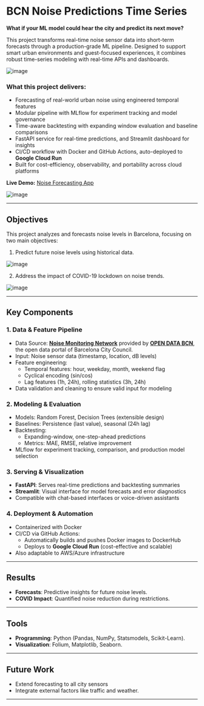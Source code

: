 # BCN Noise Predictions Time Series

**What if your ML model could hear the city and predict its next move?**  

This project transforms real-time noise sensor data into short-term forecasts through a production-grade ML pipeline. Designed to support smart urban environments and guest-focused experiences, it combines robust time-series modeling with real-time APIs and dashboards.

![image](https://github.com/user-attachments/assets/b833be16-b936-4133-a35f-fc082f52df1f)

### What this project delivers:

- Forecasting of real-world urban noise using engineered temporal features
- Modular pipeline with MLflow for experiment tracking and model governance
- Time-aware backtesting with expanding window evaluation and baseline comparisons
- FastAPI service for real-time predictions, and Streamlit dashboard for insights
- CI/CD workflow with Docker and GitHub Actions, auto-deployed to **Google Cloud Run**
- Built for cost-efficiency, observability, and portability across cloud platforms

**Live Demo:** [Noise Forecasting App](https://noise-forecasting-frontend-924171883482.europe-west1.run.app/)

![image](https://github.com/user-attachments/assets/0bb6c886-3ebd-4205-a828-84005ac59333)

---

## Objectives

This project analyzes and forecasts noise levels in Barcelona, focusing on two main objectives:

   1. Predict future noise levels using historical data.

![image](https://github.com/user-attachments/assets/d60656c2-34c5-4312-8e2b-05163c169e7e)

   2. Address the impact of COVID-19 lockdown on noise trends.

![image](https://github.com/user-attachments/assets/3d5b70ac-ebb1-441a-8cb6-d317e3c5c141)

---

## Key Components

### 1. Data & Feature Pipeline

- Data Source:  **[Noise Monitoring Network](https://opendata-ajuntament.barcelona.cat/data/en/dataset/xarxasoroll-equipsmonitor-dades)** provided by **[OPEN DATA BCN](https://opendata-ajuntament.barcelona.cat/en/)**, the open data portal of Barcelona City Council. 
- Input: Noise sensor data (timestamp, location, dB levels)
- Feature engineering:
  - Temporal features: hour, weekday, month, weekend flag
  - Cyclical encoding (sin/cos)
  - Lag features (1h, 24h), rolling statistics (3h, 24h)
- Data validation and cleaning to ensure valid input for modeling

### 2. Modeling & Evaluation

- Models: Random Forest, Decision Trees (extensible design)
- Baselines: Persistence (last value), seasonal (24h lag)
- Backtesting:
  - Expanding-window, one-step-ahead predictions
  - Metrics: MAE, RMSE, relative improvement
- MLflow for experiment tracking, comparison, and production model selection

### 3. Serving & Visualization

- **FastAPI**: Serves real-time predictions and backtesting summaries
- **Streamlit**: Visual interface for model forecasts and error diagnostics
- Compatible with chat-based interfaces or voice-driven assistants

### 4. Deployment & Automation

- Containerized with Docker
- CI/CD via GitHub Actions:
  - Automatically builds and pushes Docker images to DockerHub
  - Deploys to **Google Cloud Run** (cost-effective and scalable)
- Also adaptable to AWS/Azure infrastructure

---

## Results 

- **Forecasts**: Predictive insights for future noise levels.
- **COVID Impact**: Quantified noise reduction during restrictions.

---

## Tools

- **Programming**: Python (Pandas, NumPy, Statsmodels, Scikit-Learn).
- **Visualization**: Folium, Matplotlib, Seaborn.

---

## Future Work

- Extend forecasting to all city sensors
- Integrate external factors like traffic and weather.

---